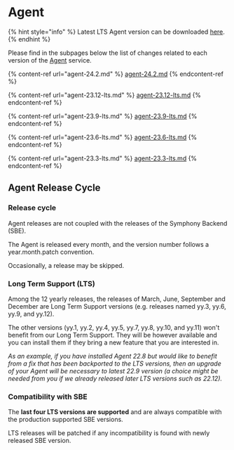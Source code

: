 # Agent

{% hint style="info" %}
Latest LTS Agent version can be downloaded [here](https://storage.googleapis.com/sym-platform/developers/rest-api/agent-23.12.3.zip).
{% endhint %}

Please find in the subpages below the list of changes related to each version of the [Agent](../../agent-guide/) service.

{% content-ref url="agent-24.2.md" %}
[agent-24.2.md](agent-24.2.md)
{% endcontent-ref %}

{% content-ref url="agent-23.12-lts.md" %}
[agent-23.12-lts.md](agent-23.12-lts.md)
{% endcontent-ref %}

{% content-ref url="agent-23.9-lts.md" %}
[agent-23.9-lts.md](agent-23.9-lts.md)
{% endcontent-ref %}

{% content-ref url="agent-23.6-lts.md" %}
[agent-23.6-lts.md](agent-23.6-lts.md)
{% endcontent-ref %}

{% content-ref url="agent-23.3-lts.md" %}
[agent-23.3-lts.md](agent-23.3-lts.md)
{% endcontent-ref %}

## Agent Release Cycle

### Release cycle

Agent releases are not coupled with the releases of the Symphony Backend (SBE).

The Agent is released every month, and the version number follows a year.month.patch convention.

Occasionally, a release may be skipped.

### Long Term Support (LTS)

Among the 12 yearly releases, the releases of March, June, September and December are Long Term Support versions (e.g. releases named yy.3, yy.6, yy.9, and yy.12).

The other versions (yy.1, yy.2, yy.4, yy.5, yy.7, yy.8, yy.10, and yy.11) won't benefit from our Long Term Support. They will be however available and you can install them if they bring a new feature that you are interested in.

_As an example, if you have installed Agent 22.8 but would like to benefit from a fix that has been backported to the LTS versions, then an upgrade of your Agent will be necessary to latest 22.9 version (a choice might be needed from you if we already released later LTS versions such as 22.12)._

### Compatibility with SBE

The **last four LTS versions are supported** and are always compatible with the production supported SBE versions.

LTS releases will be patched if any incompatibility is found with newly released SBE version.
